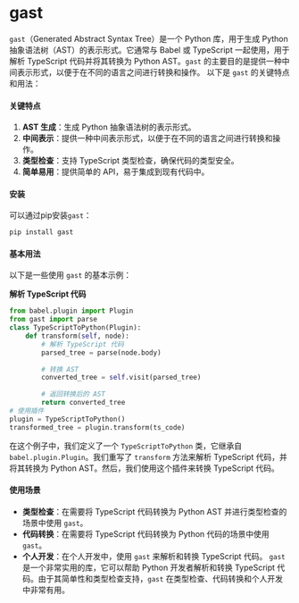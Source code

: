 # gast

`gast`（Generated Abstract Syntax Tree）是一个 Python 库，用于生成 Python 抽象语法树（AST）的表示形式。它通常与 Babel 或 TypeScript 一起使用，用于解析 TypeScript 代码并将其转换为 Python AST。`gast` 的主要目的是提供一种中间表示形式，以便于在不同的语言之间进行转换和操作。 以下是 `gast` 的关键特点和用法：

#### 关键特点

1. **AST 生成**：生成 Python 抽象语法树的表示形式。
2. **中间表示**：提供一种中间表示形式，以便于在不同的语言之间进行转换和操作。
3. **类型检查**：支持 TypeScript 类型检查，确保代码的类型安全。
4. **简单易用**：提供简单的 API，易于集成到现有代码中。

#### 安装

可以通过pip安装`gast`：

```bash
pip install gast
```

#### 基本用法

以下是一些使用 `gast` 的基本示例：

**解析 TypeScript 代码**

```python
from babel.plugin import Plugin
from gast import parse
class TypeScriptToPython(Plugin):
    def transform(self, node):
        # 解析 TypeScript 代码
        parsed_tree = parse(node.body)
        
        # 转换 AST
        converted_tree = self.visit(parsed_tree)
        
        # 返回转换后的 AST
        return converted_tree
# 使用插件
plugin = TypeScriptToPython()
transformed_tree = plugin.transform(ts_code)
```

在这个例子中，我们定义了一个 `TypeScriptToPython` 类，它继承自 `babel.plugin.Plugin`。我们重写了 `transform` 方法来解析 TypeScript 代码，并将其转换为 Python AST。然后，我们使用这个插件来转换 TypeScript 代码。

#### 使用场景

* **类型检查**：在需要将 TypeScript 代码转换为 Python AST 并进行类型检查的场景中使用 `gast`。
* **代码转换**：在需要将 TypeScript 代码转换为 Python 代码的场景中使用 `gast`。
* **个人开发**：在个人开发中，使用 `gast` 来解析和转换 TypeScript 代码。 `gast` 是一个非常实用的库，它可以帮助 Python 开发者解析和转换 TypeScript 代码。由于其简单性和类型检查支持，`gast` 在类型检查、代码转换和个人开发中非常有用。

